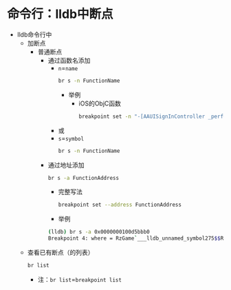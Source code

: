 # 命令行：lldb中断点

* lldb命令行中
  * 加断点
    * 普通断点
      * 通过函数名添加
        * `n`=`name`
          ```bash
          br s -n FunctionName
          ```
          * 举例
            * iOS的ObjC函数
              ```bash
              breakpoint set -n "-[AAUISignInController _performAuthenticationForAccount:serviceType:inViewController:completion:]"
              ```
        * 或
        * `s`=`symbol`
          ```bash
          br s -n FunctionName
          ```
      * 通过地址添加
        ```bash
        br s -a FunctionAddress
        ```
        * 完整写法
          ```bash
          breakpoint set --address FunctionAddress
          ```
        * 举例
        ```bash
        (lldb) br s -a 0x0000000100d5bbb0
        Breakpoint 4: where = RzGame`___lldb_unnamed_symbol275$$RzGame + 685120, address = 0x0000000100d5bbb0
        ```
  * 查看已有断点（的列表）
    ```bash
    br list
    ```
    * 注：`br list`=`breakpoint list`
